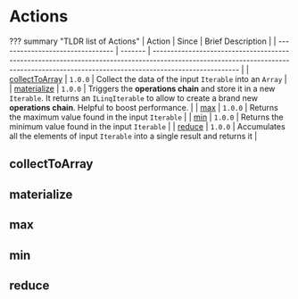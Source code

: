 # Actions

??? summary "TLDR list of Actions"
    | Action                           | Since   | Brief Description                                                                                                                                                                    |
    | -------------------------------- | ------- | ------------------------------------------------------------------------------------------------------------------------------------------------------------------------------------ |
    | [collectToArray](#colectToArray) | `1.0.0` | Collect the data of the input `Iterable` into an `Array`                                                                                                                             |
    | [materialize](#materialize)      | `1.0.0` | Triggers the **operations chain** and store it in a new `Iterable`. It returns an `ILinqIterable` to allow to create a brand new **operations chain**. Helpful to boost performance. |
    | [max](#max)                      | `1.0.0` | Returns the maximum value found in the input `Iterable`                                                                                                                              |
    | [min](#min)                      | `1.0.0` | Returns the minimum value found in the input `Iterable`                                                                                                                              |
    | [reduce](#reduce)                | `1.0.0` | Accumulates all the elements of input `Iterable` into a single result and returns it                                                                                                 |

## collectToArray

## materialize

## max

## min

## reduce
